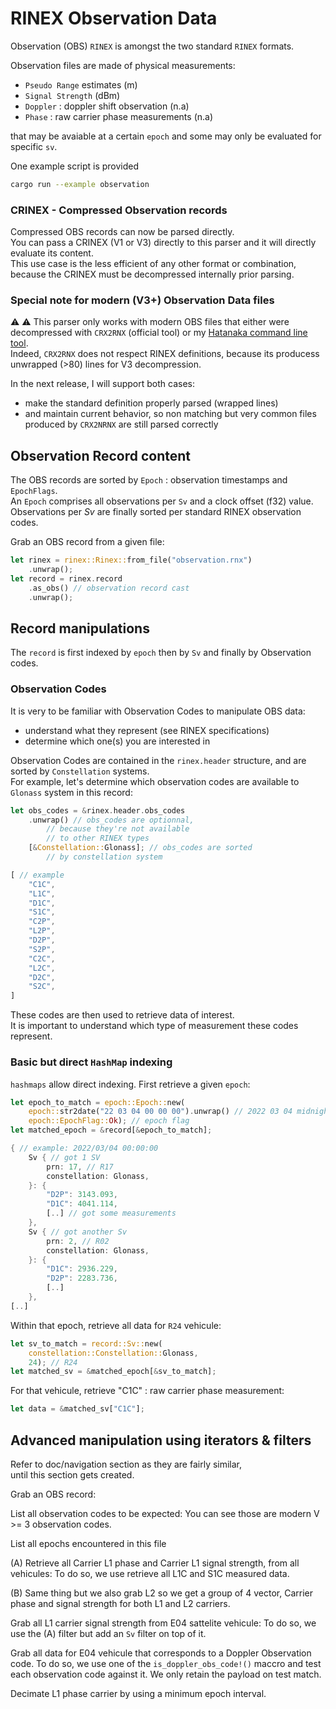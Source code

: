 # RINEX Observation Data

Observation (OBS) `RINEX` is amongst the two standard `RINEX` formats.  

Observation files are made of physical measurements:

* `Pseudo Range` estimates (m)
* `Signal Strength` (dBm)
* `Doppler` : doppler shift observation (n.a)
* `Phase` : raw carrier phase measurements (n.a)

that may be avaiable at a certain `epoch` and some may only
be evaluated for specific `sv`.

One example script is provided
```bash
cargo run --example observation
```

### CRINEX - Compressed Observation records

Compressed OBS records can now be parsed directly.   
You can pass a CRINEX (V1 or V3) directly to this parser and
it will directly evaluate its content.   
This use case is the less efficient of any other format or combination,
because the CRINEX must be decompressed internally prior parsing.  

### Special note for modern (V3+) Observation Data files

&#9888; &#9888; This parser only works with modern OBS files
that either were decompressed with `CRX2RNX` (official tool) 
or my 
[Hatanaka command line tool](https://github.com/gwbres/hatanaka).   
Indeed, `CRX2RNX` does not respect RINEX definitions, because
its producess unwrapped (>80) lines for V3 decompression. 

In the next release, I will support both cases:
* make the standard definition properly parsed (wrapped lines)
* and maintain current behavior, so non matching but very common
files produced by `CRX2NRNX` are still parsed correctly

## Observation Record content

The OBS records are sorted by `Epoch` : observation timestamps and `EpochFlags`.   
An `Epoch` comprises all observations per `Sv` and a clock offset (f32) value.   
Observations per _Sv_ are finally sorted per standard RINEX observation codes.

Grab an OBS record from a given file:

```rust
let rinex = rinex::Rinex::from_file("observation.rnx")
    .unwrap();
let record = rinex.record
    .as_obs() // observation record cast
    .unwrap();
```

## Record manipulations

The `record` is first indexed by `epoch` then by `Sv` and finally
by Observation codes.   

### Observation Codes

It is very to be familiar with Observation Codes to manipulate
OBS data:

* understand what they represent (see RINEX specifications)
* determine which one(s) you are interested in

Observation Codes are contained in the `rinex.header` structure,
and are sorted by `Constellation` systems.   
For example, let's determine which observation codes
are available to `Glonass` system in this record:

```rust
let obs_codes = &rinex.header.obs_codes
	.unwrap() // obs_codes are optionnal,
		// because they're not available
		// to other RINEX types
	[&Constellation::Glonass]; // obs_codes are sorted
		// by constellation system

[ // example
    "C1C",
    "L1C",
    "D1C",
    "S1C",
    "C2P",
    "L2P",
    "D2P",
    "S2P",
    "C2C",
    "L2C",
    "D2C",
    "S2C",
]
```

These codes are then used to retrieve data of interest.   
It is important to understand which type of measurement
these codes represent.

### Basic but direct `HashMap` indexing

`hashmaps` allow direct indexing. First retrieve a given `epoch`:

```rust
let epoch_to_match = epoch::Epoch::new(
	epoch::str2date("22 03 04 00 00 00").unwrap() // 2022 03 04 midnight
	epoch::EpochFlag::Ok); // epoch flag
let matched_epoch = &record[&epoch_to_match];

{ // example: 2022/03/04 00:00:00
    Sv { // got 1 SV
        prn: 17, // R17
        constellation: Glonass,
    }: {
        "D2P": 3143.093,
        "D1C": 4041.114,
		[..] // got some measurements
    },
    Sv { // got another Sv
        prn: 2, // R02
        constellation: Glonass,
    }: {
        "D1C": 2936.229,
        "D2P": 2283.736,
		[..]
    },
[..]
```

Within that epoch, retrieve all data for `R24` vehicule:
```rust
let sv_to_match = record::Sv::new(
	constellation::Constellation::Glonass, 
	24); // R24
let matched_sv = &matched_epoch[&sv_to_match];
```

For that vehicule, retrieve "C1C" : raw carrier phase measurement:

```rust
let data = &matched_sv["C1C"];
```

## Advanced manipulation using iterators & filters 

Refer to doc/navigation section as they are fairly similar,   
until this section gets created.

Grab an OBS record:

List all observation codes to be expected:
You can see those are modern V >= 3 observation codes.

List all epochs encountered in this file

(A) Retrieve all Carrier L1 phase and Carrier L1 signal strength,
from all vehicules:
To do so, we use retrieve all L1C and S1C measured data. 

(B) Same thing but we also grab L2 so we get a group of 4 vector,
Carrier phase and signal strength for both L1 and L2 carriers.

Grab all L1 carrier signal strength from E04 sattelite vehicule:
To do so, we use the (A) filter but add an `Sv` filter on top of it.

Grab all data for E04 vehicule that corresponds to
a Doppler Observation code. To do so,
we use one of the `is_doppler_obs_code!()` maccro
and test each observation code against it. We
only retain the payload on test match.

Decimate L1 phase carrier by using a minimum epoch interval.
